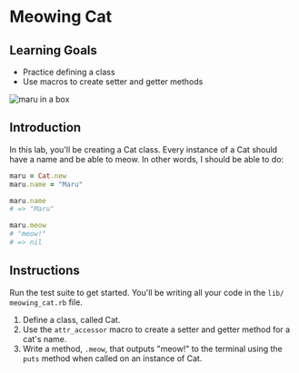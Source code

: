 # Meowing Cat

## Learning Goals

- Practice defining a class
- Use macros to create setter and getter methods

![maru in a box](http://readme-pics.s3.amazonaws.com/tumblr_lm841mjEdz1qibxp4o1_500.jpg)

## Introduction

In this lab, you'll be creating a Cat class. Every instance of a Cat should have
a name and be able to meow. In other words, I should be able to do:

```ruby
maru = Cat.new
maru.name = "Maru"

maru.name
# => "Maru"

maru.meow
# "meow!"
# => nil
```

## Instructions

Run the test suite to get started. You'll be writing all your code in the `lib/ meowing_cat.rb` file.

1. Define a class, called Cat.
2. Use the `attr_accessor` macro to create a setter and getter method for a
   cat's name.
3. Write a method, `.meow`, that outputs "meow!" to the terminal using the
   `puts` method when called on an instance of Cat.
